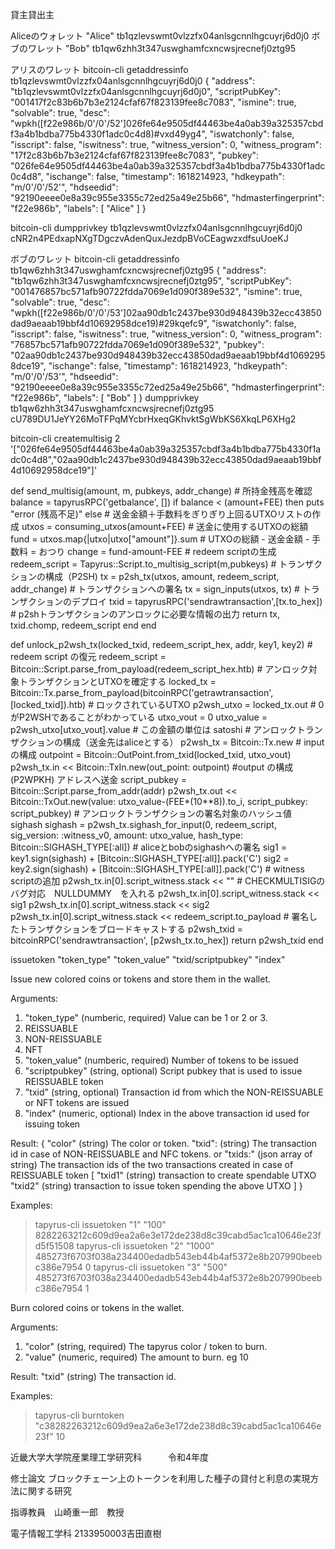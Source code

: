 貸主貸出主

Aliceのウォレット
"Alice"
tb1qzlevswmt0vlzzfx04anlsgcnnlhgcuyrj6d0j0
ボブのワレット
"Bob"
tb1qw6zhh3t347uswghamfcxncwsjrecnefj0ztg95


アリスのワレット
bitcoin-cli getaddressinfo tb1qzlevswmt0vlzzfx04anlsgcnnlhgcuyrj6d0j0
{
  "address": "tb1qzlevswmt0vlzzfx04anlsgcnnlhgcuyrj6d0j0",
  "scriptPubKey": "001417f2c83b6b7b3e2124cfaf67f823139fee8c7083",
  "ismine": true,
  "solvable": true,
  "desc": "wpkh([f22e986b/0'/0'/52']026fe64e9505df44463be4a0ab39a325357cbdf3a4b1bdba775b4330f1adc0c4d8)#vxd49yg4",
  "iswatchonly": false,
  "isscript": false,
  "iswitness": true,
  "witness_version": 0,
  "witness_program": "17f2c83b6b7b3e2124cfaf67f823139fee8c7083",
  "pubkey": "026fe64e9505df44463be4a0ab39a325357cbdf3a4b1bdba775b4330f1adc0c4d8",
  "ischange": false,
  "timestamp": 1618214923,
  "hdkeypath": "m/0'/0'/52'",
  "hdseedid": "92190eeee0e8a39c955e3355c72ed25a49e25b66",
  "hdmasterfingerprint": "f22e986b",
  "labels": [
    "Alice"
  ]
}

bitcoin-cli dumpprivkey tb1qzlevswmt0vlzzfx04anlsgcnnlhgcuyrj6d0j0
cNR2n4PEdxapNXgTDgczvAdenQuxJezdpBVoCEagwzxdfsuUoeKJ

ボブのワレット
bitcoin-cli getaddressinfo tb1qw6zhh3t347uswghamfcxncwsjrecnefj0ztg95
{
  "address": "tb1qw6zhh3t347uswghamfcxncwsjrecnefj0ztg95",
  "scriptPubKey": "001476857bc571afb90722fdda7069e1d090f389e532",
  "ismine": true,
  "solvable": true,
  "desc": "wpkh([f22e986b/0'/0'/53']02aa90db1c2437be930d948439b32ecc43850dad9aeaab19bbf4d10692958dce19)#29kqefc9",
  "iswatchonly": false,
  "isscript": false,
  "iswitness": true,
  "witness_version": 0,
  "witness_program": "76857bc571afb90722fdda7069e1d090f389e532",
  "pubkey": "02aa90db1c2437be930d948439b32ecc43850dad9aeaab19bbf4d10692958dce19",
  "ischange": false,
  "timestamp": 1618214923,
  "hdkeypath": "m/0'/0'/53'",
  "hdseedid": "92190eeee0e8a39c955e3355c72ed25a49e25b66",
  "hdmasterfingerprint": "f22e986b",
  "labels": [
    "Bob"
  ]
}
dumpprivkey tb1qw6zhh3t347uswghamfcxncwsjrecnefj0ztg95
cU789DU1JeYY26MoTFPqMYcbrHxeqGKhvktSgWbKS6XkqLP6XHg2

bitcoin-cli createmultisig 2 '["026fe64e9505df44463be4a0ab39a325357cbdf3a4b1bdba775b4330f1adc0c4d8","02aa90db1c2437be930d948439b32ecc43850dad9aeaab19bbf4d10692958dce19"]'



def send_multisig(amount, m, pubkeys, addr_change)
    # 所持金残高を確認
    balance = tapyrusRPC('getbalance', [])
    if balance < (amount+FEE) then
        puts "error (残高不足)"
    else
        # 送金金額＋手数料をぎりぎり上回るUTXOリストの作成
        utxos = consuming_utxos(amount+FEE)
        # 送金に使用するUTXOの総額
        fund = utxos.map{|utxo|utxo["amount"]}.sum
        # UTXOの総額 - 送金金額 - 手数料 = おつり
        change = fund-amount-FEE
        # redeem scriptの生成
        redeem_script = Tapyrus::Script.to_multisig_script(m,pubkeys)
        # トランザクションの構成（P2SH)
        tx = p2sh_tx(utxos, amount, redeem_script, addr_change)
        # トランザクションへの署名
        tx = sign_inputs(utxos, tx)
        # トランザクションのデプロイ
        txid = tapyrusRPC('sendrawtransaction',[tx.to_hex])
        # p2shトランザクションのアンロックに必要な情報の出力
        return tx, txid.chomp, redeem_script
    end
end

def unlock_p2wsh_tx(locked_txid, redeem_script_hex, addr, key1, key2)
    # redeem script の復元
    redeem_script = Bitcoin::Script.parse_from_payload(redeem_script_hex.htb)
    # アンロック対象トランザクションとUTXOを確定する
    locked_tx = Bitcoin::Tx.parse_from_payload(bitcoinRPC('getrawtransaction',[locked_txid]).htb)
    # ロックされているUTXO
    p2wsh_utxo = locked_tx.out
    # 0がP2WSHであることがわかっている
    utxo_vout = 0
    utxo_value = p2wsh_utxo[utxo_vout].value    # この金額の単位は satoshi
    # アンロックトランザクションの構成（送金先はaliceとする）
    p2wsh_tx = Bitcoin::Tx.new
    # inputの構成
    outpoint = Bitcoin::OutPoint.from_txid(locked_txid, utxo_vout)
    p2wsh_tx.in <<  Bitcoin::TxIn.new(out_point: outpoint)
    #output の構成 (P2WPKH) アドレスへ送金
    script_pubkey = Bitcoin::Script.parse_from_addr(addr)
    p2wsh_tx.out << Bitcoin::TxOut.new(value: utxo_value-(FEE*(10**8)).to_i, script_pubkey: script_pubkey)
    # アンロックトランザクションの署名対象のハッシュ値 sighash
    sighash = p2wsh_tx.sighash_for_input(0, redeem_script, sig_version: :witness_v0, amount: utxo_value, hash_type: Bitcoin::SIGHASH_TYPE[:all])
    # aliceとbobのsighashへの署名
    sig1 = key1.sign(sighash) + [Bitcoin::SIGHASH_TYPE[:all]].pack('C')
    sig2 = key2.sign(sighash) + [Bitcoin::SIGHASH_TYPE[:all]].pack('C')
    # witness scriptの追加
    p2wsh_tx.in[0].script_witness.stack << ""   # CHECKMULTISIGのバグ対応　NULLDUMMY　を入れる
    p2wsh_tx.in[0].script_witness.stack << sig1
    p2wsh_tx.in[0].script_witness.stack << sig2
    p2wsh_tx.in[0].script_witness.stack << redeem_script.to_payload
    # 署名したトランザクションをブロードキャストする
    p2wsh_txid = bitcoinRPC('sendrawtransaction', [p2wsh_tx.to_hex])
    return p2wsh_txid
end


issuetoken "token_type" "token_value" "txid/scriptpubkey" "index"

Issue new colored coins or tokens and store them in the wallet.

Arguments:

1. "token_type"       (numberic, required) Value can be 1 or 2 or 3.
1. REISSUABLE
2. NON-REISSUABLE
3. NFT
2. "token_value"      (numberic, required) Number of tokens to be issued
3. "scriptpubkey"     (string, optional) Script pubkey that is used to issue REISSUABLE token
3. "txid"             (string, optional) Transaction id from which the NON-REISSUABLE or NFT tokens are issued
4. "index"            (numeric, optional) Index in the above transaction id used for issuing token

Result:
{
  "color"               (string) The color or token.
  "txid":               (string) The transaction id in case of NON-REISSUABLE and NFC tokens.
   or
  "txids:"              (json array of string) The transaction ids of the two transactions created in case of REISSUABLE token
    [
      "txid1"           (string) transaction to create spendable UTXO
      "txid2"           (string) transaction to issue token spending the above UTXO
    ]
}

Examples:
> tapyrus-cli issuetoken "1" "100" 8282263212c609d9ea2a6e3e172de238d8c39cabd5ac1ca10646e23fd5f51508
> tapyrus-cli issuetoken "2" "1000" 485273f6703f038a234400edadb543eb44b4af5372e8b207990beebc386e7954 0
> tapyrus-cli issuetoken "3" "500" 485273f6703f038a234400edadb543eb44b4af5372e8b207990beebc386e7954 1


Burn colored coins or tokens in the wallet.

Arguments:

1. "color"              (string, required) The tapyrus color / token to burn.
2. "value"              (numeric, required) The amount to burn. eg 10

Result:
"txid"                  (string) The transaction id.

Examples:
> tapyrus-cli burntoken "c38282263212c609d9ea2a6e3e172de238d8c39cabd5ac1ca10646e23f" 10


近畿大学大学院産業理工学研究科　　　令和4年度

修士論文
ブロックチェーン上のトークンを利用した種子の貸付と利息の実現方法に関する研究

指導教員　山崎重一郎　教授

電子情報工学科
2133950003吉田直樹
